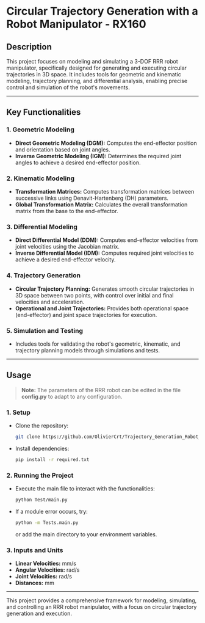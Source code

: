 # Circular Trajectory Generation with a Robot Manipulator - RX160

## Description  
This project focuses on modeling and simulating a 3-DOF RRR robot manipulator, specifically designed for generating and executing circular trajectories in 3D space. It includes tools for geometric and kinematic modeling, trajectory planning, and differential analysis, enabling precise control and simulation of the robot's movements.

---

## Key Functionalities  

### 1. **Geometric Modeling**  
   - **Direct Geometric Modeling (DGM):** Computes the end-effector position and orientation based on joint angles.  
   - **Inverse Geometric Modeling (IGM):** Determines the required joint angles to achieve a desired end-effector position.  

### 2. **Kinematic Modeling**  
   - **Transformation Matrices:** Computes transformation matrices between successive links using Denavit-Hartenberg (DH) parameters.  
   - **Global Transformation Matrix:** Calculates the overall transformation matrix from the base to the end-effector.  

### 3. **Differential Modeling**  
   - **Direct Differential Model (DDM):** Computes end-effector velocities from joint velocities using the Jacobian matrix.  
   - **Inverse Differential Model (IDM):** Computes required joint velocities to achieve a desired end-effector velocity.  

### 4. **Trajectory Generation**  
   - **Circular Trajectory Planning:** Generates smooth circular trajectories in 3D space between two points, with control over initial and final velocities and acceleration.  
   - **Operational and Joint Trajectories:** Provides both operational space (end-effector) and joint space trajectories for execution.  

### 5. **Simulation and Testing**  
   - Includes tools for validating the robot's geometric, kinematic, and trajectory planning models through simulations and tests.  

---

## Usage  

> **Note:** The parameters of the RRR robot can be edited in the file **config.py** to adapt to any configuration.


### 1. **Setup**  
   - Clone the repository:  
     ```bash  
     git clone https://github.com/OlivierCrt/Trajectory_Generation_Robot_Manipulator_RX160  
     ```  
   - Install dependencies:  
     ```bash  
     pip install -r required.txt  
     ```  

### 2. **Running the Project**  
   - Execute the main file to interact with the functionalities:  
     ```bash  
     python Test/main.py  
     ```  
   - If a module error occurs, try:  
     ```bash  
     python -m Tests.main.py  
     ```  
     or add the main directory to your environment variables.  

### 3. **Inputs and Units**  
   - **Linear Velocities:** mm/s  
   - **Angular Velocities:** rad/s  
   - **Joint Velocities:** rad/s  
   - **Distances:** mm  

---

This project provides a comprehensive framework for modeling, simulating, and controlling an RRR robot manipulator, with a focus on circular trajectory generation and execution.


